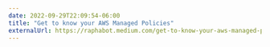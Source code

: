 ```yaml
---
date: 2022-09-29T22:09:54-06:00
title: "Get to know your AWS Managed Policies"
externalUrl: https://raphabot.medium.com/get-to-know-your-aws-managed-policies-83d0a8971b20
---
```

